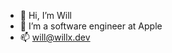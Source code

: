 - 👋 Hi, I’m Will
- 🍎 I’m a software engineer at Apple
- 📫 will@willx.dev

<!---
williamx98/williamx98 is a ✨ special ✨ repository because its `README.md` (this file) appears on your GitHub profile.
You can click the Preview link to take a look at your changes.
--->
